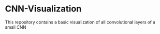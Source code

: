 # CNN-Visualization
This repository contains a basic visualization of all convolutional layers of a small CNN

